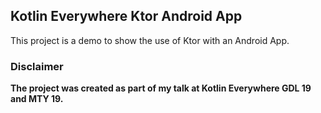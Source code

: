 ## Kotlin Everywhere Ktor Android App ##

This project is a demo to show the use of Ktor with an Android App.

### Disclaimer
**The project was created as part of my talk at Kotlin Everywhere GDL 19 and MTY 19.**